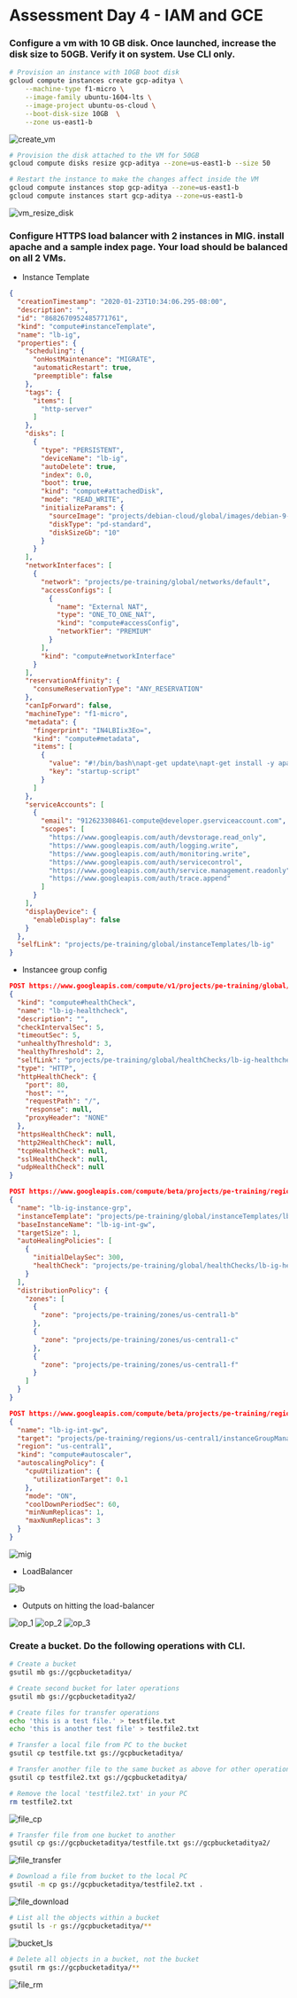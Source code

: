 # Assessment Day 4 - IAM and GCE

### Configure a vm with 10 GB disk. Once launched, increase the disk size to 50GB. Verify it on system. Use CLI only.

```bash
# Provision an instance with 10GB boot disk
gcloud compute instances create gcp-aditya \
    --machine-type f1-micro \
    --image-family ubuntu-1604-lts \
    --image-project ubuntu-os-cloud \
    --boot-disk-size 10GB  \
    --zone us-east1-b
```
![create_vm](https://raw.githubusercontent.com/adityaprakash-bobby/q-gcp-assessment/master/assets/vm_create.png)

```bash
# Provision the disk attached to the VM for 50GB
gcloud compute disks resize gcp-aditya --zone=us-east1-b --size 50

# Restart the instance to make the changes affect inside the VM
gcloud compute instances stop gcp-aditya --zone=us-east1-b
gcloud compute instances start gcp-aditya --zone=us-east1-b
```
![vm_resize_disk](https://raw.githubusercontent.com/adityaprakash-bobby/q-gcp-assessment/master/assets/vm_resize.png)





### Configure HTTPS load balancer with  2 instances in MIG. install apache and a sample index page. Your load should be balanced on all 2 VMs.

- Instance Template

```json
{
  "creationTimestamp": "2020-01-23T10:34:06.295-08:00",
  "description": "",
  "id": "8682670952485771761",
  "kind": "compute#instanceTemplate",
  "name": "lb-ig",
  "properties": {
    "scheduling": {
      "onHostMaintenance": "MIGRATE",
      "automaticRestart": true,
      "preemptible": false
    },
    "tags": {
      "items": [
        "http-server"
      ]
    },
    "disks": [
      {
        "type": "PERSISTENT",
        "deviceName": "lb-ig",
        "autoDelete": true,
        "index": 0.0,
        "boot": true,
        "kind": "compute#attachedDisk",
        "mode": "READ_WRITE",
        "initializeParams": {
          "sourceImage": "projects/debian-cloud/global/images/debian-9-stretch-v20191210",
          "diskType": "pd-standard",
          "diskSizeGb": "10"
        }
      }
    ],
    "networkInterfaces": [
      {
        "network": "projects/pe-training/global/networks/default",
        "accessConfigs": [
          {
            "name": "External NAT",
            "type": "ONE_TO_ONE_NAT",
            "kind": "compute#accessConfig",
            "networkTier": "PREMIUM"
          }
        ],
        "kind": "compute#networkInterface"
      }
    ],
    "reservationAffinity": {
      "consumeReservationType": "ANY_RESERVATION"
    },
    "canIpForward": false,
    "machineType": "f1-micro",
    "metadata": {
      "fingerprint": "IN4LBIix3Eo=",
      "kind": "compute#metadata",
      "items": [
        {
          "value": "#!/bin/bash\napt-get update\napt-get install -y apache2\necho \"<h1>Hello! This is $(date | md5sum)</h1>\" > /var/www/html/index.html\nsystemctl start apache2\nsystemctl enable apache2",
          "key": "startup-script"
        }
      ]
    },
    "serviceAccounts": [
      {
        "email": "912623308461-compute@developer.gserviceaccount.com",
        "scopes": [
          "https://www.googleapis.com/auth/devstorage.read_only",
          "https://www.googleapis.com/auth/logging.write",
          "https://www.googleapis.com/auth/monitoring.write",
          "https://www.googleapis.com/auth/servicecontrol",
          "https://www.googleapis.com/auth/service.management.readonly",
          "https://www.googleapis.com/auth/trace.append"
        ]
      }
    ],
    "displayDevice": {
      "enableDisplay": false
    }
  },
  "selfLink": "projects/pe-training/global/instanceTemplates/lb-ig"
}
```

- Instancee group config

```json
POST https://www.googleapis.com/compute/v1/projects/pe-training/global/healthChecks
{
  "kind": "compute#healthCheck",
  "name": "lb-ig-healthcheck",
  "description": "",
  "checkIntervalSec": 5,
  "timeoutSec": 5,
  "unhealthyThreshold": 3,
  "healthyThreshold": 2,
  "selfLink": "projects/pe-training/global/healthChecks/lb-ig-healthcheck",
  "type": "HTTP",
  "httpHealthCheck": {
    "port": 80,
    "host": "",
    "requestPath": "/",
    "response": null,
    "proxyHeader": "NONE"
  },
  "httpsHealthCheck": null,
  "http2HealthCheck": null,
  "tcpHealthCheck": null,
  "sslHealthCheck": null,
  "udpHealthCheck": null
}

POST https://www.googleapis.com/compute/beta/projects/pe-training/regions/us-central1/instanceGroupManagers
{
  "name": "lb-ig-instance-grp",
  "instanceTemplate": "projects/pe-training/global/instanceTemplates/lb-ig",
  "baseInstanceName": "lb-ig-int-gw",
  "targetSize": 1,
  "autoHealingPolicies": [
    {
      "initialDelaySec": 300,
      "healthCheck": "projects/pe-training/global/healthChecks/lb-ig-healthcheck"
    }
  ],
  "distributionPolicy": {
    "zones": [
      {
        "zone": "projects/pe-training/zones/us-central1-b"
      },
      {
        "zone": "projects/pe-training/zones/us-central1-c"
      },
      {
        "zone": "projects/pe-training/zones/us-central1-f"
      }
    ]
  }
}

POST https://www.googleapis.com/compute/beta/projects/pe-training/regions/us-central1/autoscalers
{
  "name": "lb-ig-int-gw",
  "target": "projects/pe-training/regions/us-central1/instanceGroupManagers/lb-ig-int-gw",
  "region": "us-central1",
  "kind": "compute#autoscaler",
  "autoscalingPolicy": {
    "cpuUtilization": {
      "utilizationTarget": 0.1
    },
    "mode": "ON",
    "coolDownPeriodSec": 60,
    "minNumReplicas": 1,
    "maxNumReplicas": 3
  }
}
```
![mig](https://raw.githubusercontent.com/adityaprakash-bobby/q-gcp-assessment/master/assets/mig.png)

- LoadBalancer

![lb](https://raw.githubusercontent.com/adityaprakash-bobby/q-gcp-assessment/master/assets/loadbalancer.png)

- Outputs on hitting the load-balancer

![op_1](https://raw.githubusercontent.com/adityaprakash-bobby/q-gcp-assessment/master/assets/op_1.png)
![op_2](https://raw.githubusercontent.com/adityaprakash-bobby/q-gcp-assessment/master/assets/op_2.png)
![op_3](https://raw.githubusercontent.com/adityaprakash-bobby/q-gcp-assessment/master/assets/op_3.png)





### Create a bucket. Do the following operations with CLI.
   
```bash
# Create a bucket
gsutil mb gs://gcpbucketaditya/

# Create second bucket for later operations
gsutil mb gs://gcpbucketaditya2/

# Create files for transfer operations
echo 'this is a test file.' > testfile.txt
echo 'this is another test file' > testfile2.txt
```

```bash
# Transfer a local file from PC to the bucket
gsutil cp testfile.txt gs://gcpbucketaditya/

# Transfer another file to the same bucket as above for other operations
gsutil cp testfile2.txt gs://gcpbucketaditya/

# Remove the local 'testfile2.txt' in your PC
rm testfile2.txt
```
![file_cp](https://raw.githubusercontent.com/adityaprakash-bobby/q-gcp-assessment/master/assets/bucket_cp_file.png)


```bash
# Transfer file from one bucket to another
gsutil cp gs://gcpbucketaditya/testfile.txt gs://gcpbucketaditya2/
```
![file_transfer](https://raw.githubusercontent.com/adityaprakash-bobby/q-gcp-assessment/master/assets/bucket_transfer.png)

```bash
# Download a file from bucket to the local PC
gsutil -m cp gs://gcpbucketaditya/testfile2.txt .
```
![file_download](https://raw.githubusercontent.com/adityaprakash-bobby/q-gcp-assessment/master/assets/bucket_file_download.png)


```bash
# List all the objects within a bucket
gsutil ls -r gs://gcpbucketaditya/**
```
![bucket_ls](https://raw.githubusercontent.com/adityaprakash-bobby/q-gcp-assessment/master/assets/bucket_ls.png)

```bash
# Delete all objects in a bucket, not the bucket
gsutil rm gs://gcpbucketaditya/**
```
![file_rm](https://raw.githubusercontent.com/adityaprakash-bobby/q-gcp-assessment/master/assets/bucket_rm.png)
